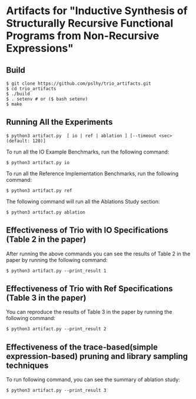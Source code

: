 # Artifacts for "Inductive Synthesis of Structurally Recursive Functional Programs from Non-Recursive Expressions"

## Build
```
$ git clone https://github.com/pslhy/trio_artifacts.git
$ cd trio_artifacts
$ ./build
$ . setenv # or ($ bash setenv)
$ make
```

## Running All the Experiments
```
$ python3 artifact.py  [ io | ref | ablation ] [--timeout <sec> (default: 120)]
```
To run all the IO Example Benchmarks, run the following command:
```
$ python3 artifact.py io
```
To run all the Reference Implementation Benchmarks, run the following command:
```
$ python3 artifact.py ref
```

The following command will run all the Ablations Study section:
```
$ python3 artifact.py ablation
```

## Effectiveness of Trio with IO Specifications (Table 2 in the paper)
After running the above commands you can see the results of Table 2 in the paper by running the following command:
```
$ python3 artifact.py --print_result 1
```
## Effectiveness of Trio with Ref Specifications (Table 3 in the paper)
You can reproduce the results of Table 3 in the paper by running the following command:
```
$ python3 artifact.py --print_result 2
```
## Effectiveness of the trace-based(simple expression-based) pruning and library sampling techniques
To run following command, you can see the summary of ablation study:
```
$ python3 artifact.py --print_result 3
```


